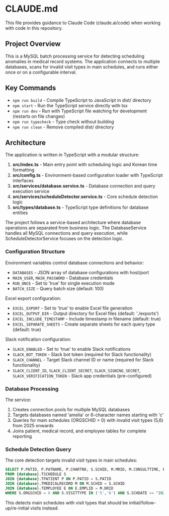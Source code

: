 # CLAUDE.md

This file provides guidance to Claude Code (claude.ai/code) when working with code in this repository.

## Project Overview

This is a MySQL batch processing service for detecting scheduling anomalies in medical record systems. The application connects to multiple databases, scans for invalid visit types in main schedules, and runs either once or on a configurable interval.

## Key Commands

- `npm run build` - Compile TypeScript to JavaScript in dist/ directory
- `npm start` - Run the TypeScript service directly with tsx
- `npm run dev` - Run with TypeScript file watching for development (restarts on file changes)
- `npm run typecheck` - Type check without building
- `npm run clean` - Remove compiled dist/ directory

## Architecture

The application is written in TypeScript with a modular structure:

1. **src/index.ts** - Main entry point with scheduling logic and Korean time formatting
2. **src/config.ts** - Environment-based configuration loader with TypeScript interfaces
3. **src/services/database.service.ts** - Database connection and query execution service
4. **src/services/scheduleDetector.service.ts** - Core schedule detection logic
5. **src/types/database.ts** - TypeScript type definitions for database entities

The project follows a service-based architecture where database operations are separated from business logic. The DatabaseService handles all MySQL connections and query execution, while ScheduleDetectorService focuses on the detection logic.

### Configuration Structure

Environment variables control database connections and behavior:
- `DATABASES` - JSON array of database configurations with host/port
- `MAIN_USER`, `MAIN_PASSWORD` - Database credentials  
- `RUN_ONCE` - Set to 'true' for single execution mode
- `BATCH_SIZE` - Query batch size (default: 100)

Excel export configuration:
- `EXCEL_EXPORT` - Set to 'true' to enable Excel file generation
- `EXCEL_OUTPUT_DIR` - Output directory for Excel files (default: './exports')
- `EXCEL_INCLUDE_TIMESTAMP` - Include timestamp in filename (default: true)
- `EXCEL_SEPARATE_SHEETS` - Create separate sheets for each query type (default: true)

Slack notification configuration:
- `SLACK_ENABLED` - Set to 'true' to enable Slack notifications
- `SLACK_BOT_TOKEN` - Slack bot token (required for Slack functionality)
- `SLACK_CHANNEL` - Target Slack channel ID or name (required for Slack functionality)
- `SLACK_CLIENT_ID`, `SLACK_CLIENT_SECRET`, `SLACK_SIGNING_SECRET`, `SLACK_VERIFICATION_TOKEN` - Slack app credentials (pre-configured)

### Database Processing

The service:
1. Creates connection pools for multiple MySQL databases
2. Targets databases named 'amelia' or 6-character names starting with 'c'
3. Queries for main schedules (ORGSCHID = 0) with invalid visit types (5,6) from 2025 onwards
4. Joins patient, medical record, and employee tables for complete reporting

### Schedule Detection Query

The core detection targets invalid visit types in main schedules:
```sql
SELECT P.PATID, P.PATNAME, P.CHARTNO, S.SCHID, M.MRID, M.CONSULTTIME, E.EMPLNAME, E.EMPLID, S.VISITTYPE
FROM {database}.TSCHEDULE S
JOIN {database}.TPATIENT P ON P.PATID = S.PATID
JOIN {database}.TMEDICALRECORD M ON M.SCHID = S.SCHID  
JOIN {database}.TEMPLOYEE E ON E.EMPLID = M.DRID
WHERE S.ORGSCHID = 0 AND S.VISITTYPE IN ('5','6') AND S.SCHDATE >= "20250101"
```

This detects main schedules with visit types that should be initial/follow-up/re-initial visits instead.